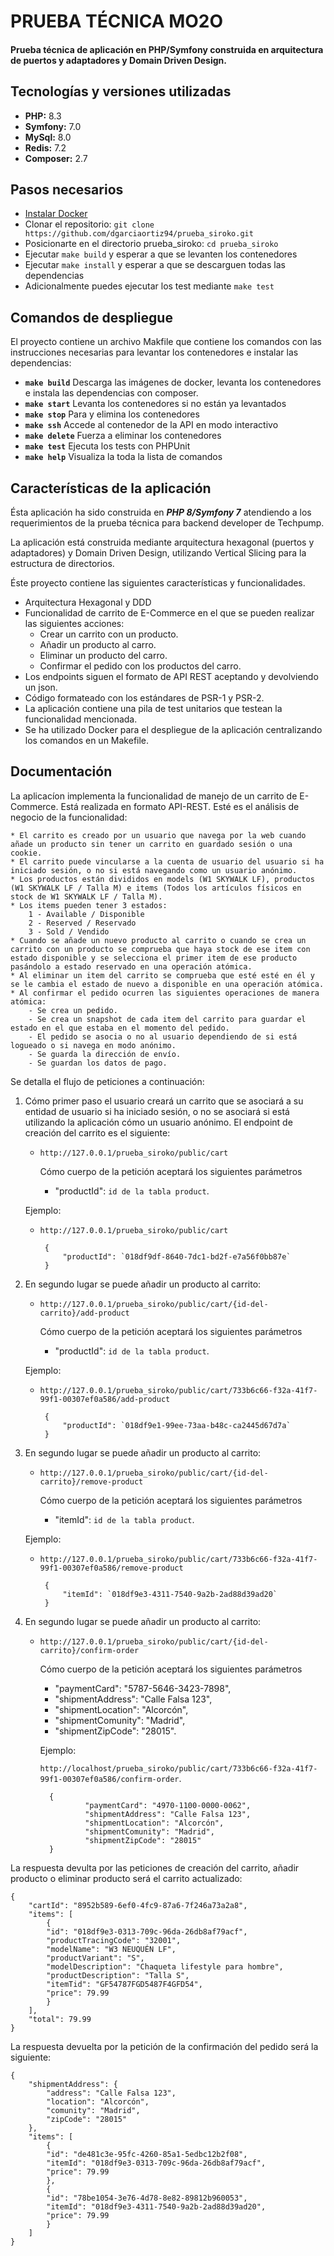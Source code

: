 
# PRUEBA TÉCNICA MO2O
  
#### Prueba técnica de aplicación en **PHP/Symfony** construida en **arquitectura de puertos y adaptadores y Domain Driven Design**.  


## Tecnologías y versiones utilizadas


* **PHP:** 8.3
* **Symfony:** 7.0
* **MySql:** 8.0
* **Redis:** 7.2
* **Composer:** 2.7

## Pasos necesarios

* [Instalar Docker](https://www.docker.com/get-started/)
* Clonar el repositorio: `git clone https://github.com/dgarciaortiz94/prueba_siroko.git`
* Posicionarte en el directorio prueba_siroko: `cd prueba_siroko`
* Ejecutar `make build` y esperar a que se levanten los contenedores
* Ejecutar `make install` y esperar a que se descarguen todas las dependencias
* Adicionalmente puedes ejecutar los test mediante `make test`

## Comandos de despliegue

El proyecto contiene un archivo Makfile que contiene los comandos con las instrucciones necesarias 
para levantar los contenedores e instalar las dependencias:

* **`make build`**  Descarga las imágenes de docker, levanta los contenedores e instala las dependencias con composer.
* **`make start`**  Levanta los contenedores si no están ya levantados
* **`make stop`**   Para y elimina los contenedores
* **`make ssh`**    Accede al contenedor de la API en modo interactivo
* **`make delete`** Fuerza a eliminar los contenedores
* **`make test`**   Ejecuta los tests con PHPUnit
* **`make help`**   Visualiza la toda la lista de comandos

## Características de la aplicación

Ésta aplicación ha sido construida en ***PHP 8/Symfony 7*** atendiendo a los requerimientos de la prueba técnica para backend developer de Techpump.

La aplicación está construida mediante arquitectura hexagonal (puertos y adaptadores) y Domain Driven Design, utilizando Vertical Slicing 
para la estructura de directorios.

Éste proyecto contiene las siguientes características y funcionalidades.

* Arquitectura Hexagonal y DDD
* Funcionalidad de carrito de E-Commerce en el que se pueden realizar las siguientes acciones:
    - Crear un carrito con un producto.
    - Añadir un producto al carro.
    - Eliminar un producto del carro.
    - Confirmar el pedido con los productos del carro.
* Los endpoints siguen el formato de API REST aceptando y devolviendo un json.
* Código formateado con los estándares de PSR-1 y PSR-2.
* La aplicación contiene una pila de test unitarios que testean la funcionalidad mencionada.
* Se ha utilizado Docker para el despliegue de la aplicación centralizando los comandos en un Makefile.

## Documentación

La aplicacíon implementa la funcionalidad de manejo de un carrito de E-Commerce. Está realizada en formato API-REST. Esté es el análisis de negocio de la funcionalidad:

    * El carrito es creado por un usuario que navega por la web cuando añade un producto sin tener un carrito en guardado sesión o una cookie.
    * El carrito puede vincularse a la cuenta de usuario del usuario si ha iniciado sesión, o no si está navegando como un usuario anónimo.
    * Los productos están divididos en models (W1 SKYWALK LF), productos (W1 SKYWALK LF / Talla M) e items (Todos los artículos físicos en stock de W1 SKYWALK LF / Talla M).
    * Los items pueden tener 3 estados:
        1 - Available / Disponible
        2 - Reserved / Reservado
        3 - Sold / Vendido
    * Cuando se añade un nuevo producto al carrito o cuando se crea un carrito con un producto se comprueba que haya stock de ese item con estado disponible y se selecciona el primer item de ese producto pasándolo a estado reservado en una operación atómica.
    * Al eliminar un item del carrito se comprueba que esté esté en él y se le cambia el estado de nuevo a disponible en una operación atómica.
    * Al confirmar el pedido ocurren las siguientes operaciones de manera atómica:
        - Se crea un pedido.
        - Se crea un snapshot de cada item del carrito para guardar el estado en el que estaba en el momento del pedido.
        - El pedido se asocia o no al usuario dependiendo de si está logueado o si navega en modo anónimo.
        - Se guarda la dirección de envío.
        - Se guardan los datos de pago.

Se detalla el flujo de peticiones a continuación:

1. Cómo primer paso el usuario creará un carrito que se asociará a su entidad de usuario si ha iniciado sesión, o no se asociará si está utilizando la aplicación cómo un usuario anónimo. El endpoint de creación del carrito es el siguiente:

    * `http://127.0.0.1/prueba_siroko/public/cart`

	    Cómo cuerpo de la petición aceptará los siguientes parámetros

	    * "productId": `id de la tabla product`.

    Ejemplo: 

    *  `http://127.0.0.1/prueba_siroko/public/cart`

		    {
		        "productId": `018df9df-8640-7dc1-bd2f-e7a56f0bb87e`
		    }

2. En segundo lugar se puede añadir un producto al carrito:

    * `http://127.0.0.1/prueba_siroko/public/cart/{id-del-carrito}/add-product`

	    Cómo cuerpo de la petición aceptará los siguientes parámetros

	    * "productId": `id de la tabla product`.

    Ejemplo: 

    *  `http://127.0.0.1/prueba_siroko/public/cart/733b6c66-f32a-41f7-99f1-00307ef0a586/add-product`

		    {
		        "productId": `018df9e1-99ee-73aa-b48c-ca2445d67d7a`
		    }

3. En segundo lugar se puede añadir un producto al carrito:

    * `http://127.0.0.1/prueba_siroko/public/cart/{id-del-carrito}/remove-product`

	    Cómo cuerpo de la petición aceptará los siguientes parámetros

	    * "itemId": `id de la tabla product`.

    Ejemplo: 

    *  `http://127.0.0.1/prueba_siroko/public/cart/733b6c66-f32a-41f7-99f1-00307ef0a586/remove-product`

		    {
		        "itemId": `018df9e3-4311-7540-9a2b-2ad88d39ad20`
		    }

4. En segundo lugar se puede añadir un producto al carrito:

	* `http://127.0.0.1/prueba_siroko/public/cart/{id-del-carrito}/confirm-order`

		Cómo cuerpo de la petición aceptará los siguientes parámetros

		* "paymentCard": "5787-5646-3423-7898",
		* "shipmentAddress": "Calle Falsa 123",
		* "shipmentLocation": "Alcorcón",
		* "shipmentComunity": "Madrid",
		* "shipmentZipCode": "28015".

		Ejemplo: 

		`http://localhost/prueba_siroko/public/cart/733b6c66-f32a-41f7-99f1-00307ef0a586/confirm-order`.

		    {
			        "paymentCard": "4970-1100-0000-0062",
			        "shipmentAddress": "Calle Falsa 123",
			        "shipmentLocation": "Alcorcón",
			        "shipmentComunity": "Madrid",
			        "shipmentZipCode": "28015"
		    }

La respuesta devulta por las peticiones de creación del carrito, añadir producto o eliminar producto será el carrito actualizado:

    {
        "cartId": "8952b589-6ef0-4fc9-87a6-7f246a73a2a8",
        "items": [
            {
            "id": "018df9e3-0313-709c-96da-26db8af79acf",
            "productTracingCode": "32001",
            "modelName": "W3 NEUQUÉN LF",
            "productVariant": "S",
            "modelDescription": "Chaqueta lifestyle para hombre",
            "productDescription": "Talla S",
            "itemTid": "GF54787FGD5487F4GFD54",
            "price": 79.99
            }
        ],
        "total": 79.99
    }

La respuesta devuelta por la petición de la confirmación del pedido será la siguiente:

    {
        "shipmentAddress": {
            "address": "Calle Falsa 123",
            "location": "Alcorcón",
            "comunity": "Madrid",
            "zipCode": "28015"
        },
        "items": [
            {
            "id": "de481c3e-95fc-4260-85a1-5edbc12b2f08",
            "itemId": "018df9e3-0313-709c-96da-26db8af79acf",
            "price": 79.99
            },
            {
            "id": "78be1054-3e76-4d78-8e82-89812b960053",
            "itemId": "018df9e3-4311-7540-9a2b-2ad88d39ad20",
            "price": 79.99
            }
        ]
    }